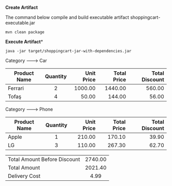 **Create Artifact**

The command below compile and build executable artifact shoppingcart-executable.jar

`mvn clean package`


**Execute Artifact***

`java -jar target/shoppingcart-jar-with-dependencies.jar`

Category ---> Car

| Product Name  | Quantity      | Unit Price  | Total Price | Total Discount |
| ------------- |:-------------:| -----------:| -----------:| --------------:|
|Ferrari |2     |1000.00        |1440.00      |560.00|
|Tofaş   |4     |50.00          |144.00       |56.00|


 Category ---> Phone
 
| Product Name  | Quantity      | Unit Price  | Total Price | Total Discount |
| ------------- |:-------------:| -----------:| -----------:| --------------:|
| Apple |1  |210.00 |170.10|39.90|
| LG    |3  |110.00 |267.30|62.70|

|  ||
| ------------- |:-------------:|
| Total Amount Before Discount | 2740.00 |
| Total Amount  |2021.40|
| Delivery Cost | 4.99|
